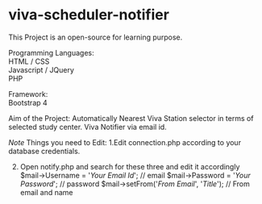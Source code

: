 # viva-scheduler-notifier

This Project is an open-source for learning purpose.

Programming Languages:<br>
HTML / CSS<br>
Javascript / JQuery<br>
PHP

Framework:<br>
Bootstrap 4

Aim of the Project:
Automatically Nearest Viva Station selector in terms of selected study center.
Viva Notifier via email id.

*Note*
Things you need to Edit:
1.Edit connection.php according to your database credentials.


2. Open notify.php and search for these three and edit it accordingly
$mail->Username = '*Your Email Id*'; // email
$mail->Password = '*Your Password*'; // password
$mail->setFrom('*From Email*', '*Title*'); // From email and name
